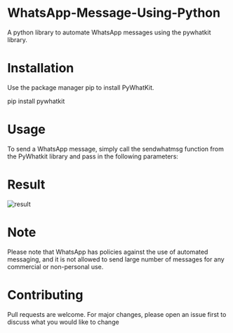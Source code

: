 # WhatsApp-Message-Using-Python
A python library to automate WhatsApp messages using the pywhatkit library.


# Installation
Use the package manager pip to install PyWhatKit.

pip install pywhatkit


# Usage
To send a WhatsApp message, simply call the sendwhatmsg function from the PyWhatkit library and pass in the following parameters:

# Result
![result](https://github.com/Sanketarali/WhatsApp-Message-Using-Python/blob/main/Screenshot%20(2325).png)




# Note
Please note that WhatsApp has policies against the use of automated messaging, and it is not allowed to send large number of messages for any commercial or non-personal use.


# Contributing
Pull requests are welcome. For major changes, please open an issue first to discuss what you would like to change
